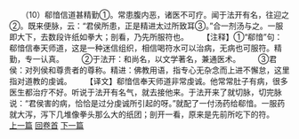 　　（10）郗愔信道甚精勤①。常患腹内恶，诸医不可疗。闻于法开有名，往迎之②。既来便脉，云：“君侯所患，正是精进太过所致耳③。”合一剂汤与之。一服即大下，去数段许纸如拳大；剖看，乃先所服符也。
　　【注释】①“郗愔”句：郗愔信奉天师道，这是一种迷信组织，相信喝符水可以治病，无病也可服符。精勤，专一认真。
　　②于法开：和尚名，以文学著名，兼通医术。
　　③君侯：对列侯和尊贵者的尊称。精进：佛教用语，指专心无杂念而上进不懈怠，这里指对道教的虔诚。
　　【译文】郗愔信奉天师道非常虔诚。他常常肚子有病，很多医生都治疗不好。听说于法开有名气，就去接他来。于法开来了就切脉，切完脉说：“君侯害的病，恰恰是过分虔诚所引起的呀。”就配了一付汤药给郗愔。一服药就大泻，泻下几堆像拳头那么大的纸团；剖开一看，原来是先前所吃下的符。
<br>[上一篇](20_09) [回卷首](20_00) [下一篇](20_11)
